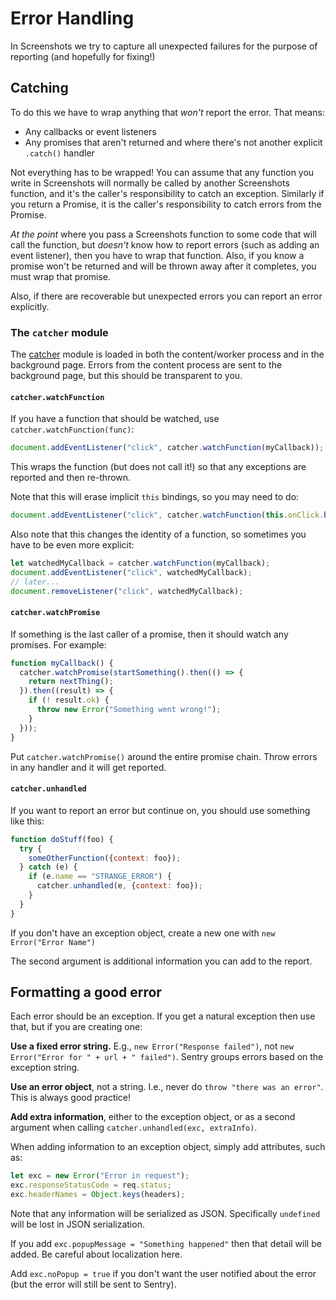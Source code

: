 # Error Handling

In Screenshots we try to capture all unexpected failures for the purpose of reporting (and hopefully for fixing!)

## Catching

To do this we have to wrap anything that *won't* report the error.  That means:

* Any callbacks or event listeners
* Any promises that aren't returned and where there's not another explicit `.catch()` handler

Not everything has to be wrapped!  You can assume that any function you write in Screenshots will normally be called by another Screenshots function, and it's the caller's responsibility to catch an exception.  Similarly if you return a Promise, it is the caller's responsibility to catch errors from the Promise.

*At the point* where you pass a Screenshots function to some code that will call the function, but *doesn't* know how to report errors (such as adding an event listener), then you have to wrap that function.  Also, if you know a promise won't be returned and will be thrown away after it completes, you must wrap that promise.

Also, if there are recoverable but unexpected errors you can report an error explicitly.

### The `catcher` module

The [catcher](../addon/webextension/catcher.js) module is loaded in both the content/worker process and in the background page.  Errors from the content process are sent to the background page, but this should be transparent to you.

#### `catcher.watchFunction`

If you have a function that should be watched, use `catcher.watchFunction(func)`:

```js
document.addEventListener("click", catcher.watchFunction(myCallback));
```

This wraps the function (but does not call it!) so that any exceptions are reported and then re-thrown.

Note that this will erase implicit `this` bindings, so you may need to do:

```js
document.addEventListener("click", catcher.watchFunction(this.onClick.bind(this)));
```

Also note that this changes the identity of a function, so sometimes you have to be even more explicit:

```js
let watchedMyCallback = catcher.watchFunction(myCallback);
document.addEventListener("click", watchedMyCallback);
// later...
document.removeListener("click", watchedMyCallback);
```

#### `catcher.watchPromise`

If something is the last caller of a promise, then it should watch any promises.  For example:

```js
function myCallback() {
  catcher.watchPromise(startSomething().then(() => {
    return nextThing();
  }).then((result) => {
    if (! result.ok) {
      throw new Error("Something went wrong!");
    }
  }));
}
```

Put `catcher.watchPromise()` around the entire promise chain.  Throw errors in any handler and it will get reported.

#### `catcher.unhandled`

If you want to report an error but continue on, you should use something like this:

```js
function doStuff(foo) {
  try {
    someOtherFunction({context: foo});
  } catch (e) {
    if (e.name == "STRANGE_ERROR") {
      catcher.unhandled(e, {context: foo});
    }
  }
}
```

If you don't have an exception object, create a new one with `new Error("Error Name")`

The second argument is additional information you can add to the report.

## Formatting a good error

Each error should be an exception.  If you get a natural exception then use that, but if you are creating one:

**Use a fixed error string.**  E.g., `new Error("Response failed")`, not `new Error("Error for " + url + " failed")`.  Sentry groups errors based on the exception string.

**Use an error object**, not a string.  I.e., never do `throw "there was an error"`.  This is always good practice!

**Add extra information**, either to the exception object, or as a second argument when calling `catcher.unhandled(exc, extraInfo)`.

When adding information to an exception object, simply add attributes, such as:

```js
let exc = new Error("Error in request");
exc.responseStatusCode = req.status;
exc.headerNames = Object.keys(headers);
```

Note that any information will be serialized as JSON.  Specifically `undefined` will be lost in JSON serialization.

If you add `exc.popupMessage = "Something happened"` then that detail will be added.  Be careful about localization here.

Add `exc.noPopup = true` if you don't want the user notified about the error (but the error will still be sent to Sentry).
